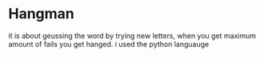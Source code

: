 # Hangman 
it is about geussing the word by trying new letters, when you get maximum amount of fails you get hanged.
i used the python languauge
